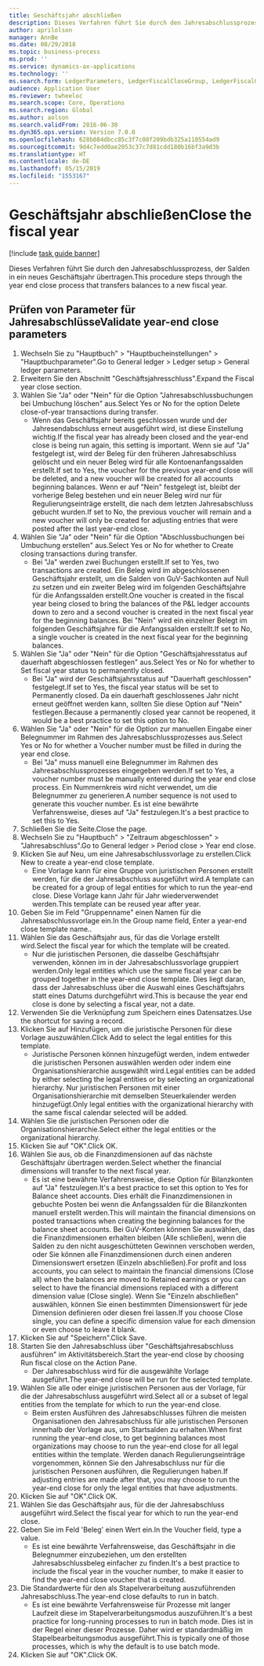 ```yaml
---
title: Geschäftsjahr abschließen
description: Dieses Verfahren führt Sie durch den Jahresabschlussprozess, der Salden in ein neues Geschäftsjahr übertragen.
author: aprilolson
manager: AnnBe
ms.date: 08/29/2018
ms.topic: business-process
ms.prod: ''
ms.service: dynamics-ax-applications
ms.technology: ''
ms.search.form: LedgerParameters, LedgerFiscalCloseGroup, LedgerFiscalCloseAddLedger, SysLookupMultiSelectGrid, LedgerFiscalCloseRunGroup
audience: Application User
ms.reviewer: twheeloc
ms.search.scope: Core, Operations
ms.search.region: Global
ms.author: aolson
ms.search.validFrom: 2016-06-30
ms.dyn365.ops.version: Version 7.0.0
ms.openlocfilehash: 628b084dbcc85c3f7c08f209bdb325a110554ad9
ms.sourcegitcommit: 9d4c7edd0ae2053c37c7d81cdd180b16bf3a9d3b
ms.translationtype: HT
ms.contentlocale: de-DE
ms.lasthandoff: 05/15/2019
ms.locfileid: "1553167"
---
```

# <a name="close-the-fiscal-year"></a><span data-ttu-id="7b4d0-103">Geschäftsjahr abschließen</span><span class="sxs-lookup"><span data-stu-id="7b4d0-103">Close the fiscal year</span></span>

[!include [task guide banner](../../includes/task-guide-banner.md)]

<span data-ttu-id="7b4d0-104">Dieses Verfahren führt Sie durch den Jahresabschlussprozess, der Salden in ein neues Geschäftsjahr übertragen.</span><span class="sxs-lookup"><span data-stu-id="7b4d0-104">This procedure steps through the year end close process that transfers balances to a new fiscal year.</span></span>


## <a name="validate-year-end-close-parameters"></a><span data-ttu-id="7b4d0-105">Prüfen von Parameter für Jahresabschlüsse</span><span class="sxs-lookup"><span data-stu-id="7b4d0-105">Validate year-end close parameters</span></span>
1. <span data-ttu-id="7b4d0-106">Wechseln Sie zu "Hauptbuch" > "Hauptbucheinstellungen" > "Hauptbuchparameter".</span><span class="sxs-lookup"><span data-stu-id="7b4d0-106">Go to General ledger > Ledger setup > General ledger parameters.</span></span>
2. <span data-ttu-id="7b4d0-107">Erweitern Sie den Abschnitt "Geschäftsjahresschluss".</span><span class="sxs-lookup"><span data-stu-id="7b4d0-107">Expand the Fiscal year close section.</span></span>
3. <span data-ttu-id="7b4d0-108">Wählen Sie "Ja" oder "Nein" für die Option "Jahresabschlussbuchungen bei Umbuchung löschen" aus.</span><span class="sxs-lookup"><span data-stu-id="7b4d0-108">Select Yes or No for the option Delete close-of-year transactions during transfer.</span></span>
    * <span data-ttu-id="7b4d0-109">Wenn das Geschäftsjahr bereits geschlossen wurde und der Jahresendabschluss erneut ausgeführt wird, ist diese Einstellung wichtig.</span><span class="sxs-lookup"><span data-stu-id="7b4d0-109">If the fiscal year has already been closed and the year-end close is being run again, this setting is important.</span></span> <span data-ttu-id="7b4d0-110">Wenn sie auf "Ja" festgelegt ist, wird der Beleg für den früheren Jahresabschluss gelöscht und ein neuer Beleg wird für alle Kontoenanfangssalden erstellt.</span><span class="sxs-lookup"><span data-stu-id="7b4d0-110">If set to Yes, the voucher for the previous year-end close will be deleted, and a new voucher will be created for all accounts beginning balances.</span></span> <span data-ttu-id="7b4d0-111">Wenn er auf "Nein" festgelegt ist, bleibt der vorherige Beleg bestehen und ein neuer Beleg wird nur für Regulierungseinträge erstellt, die nach dem letzten Jahresabschluss gebucht wurden.</span><span class="sxs-lookup"><span data-stu-id="7b4d0-111">If set to No, the previous voucher will remain and a new voucher will only be created for adjusting entries that were posted after the last year-end close.</span></span>  
4. <span data-ttu-id="7b4d0-112">Wählen Sie "Ja" oder "Nein" für die Option "Abschlussbuchungen bei Umbuchung erstellen" aus.</span><span class="sxs-lookup"><span data-stu-id="7b4d0-112">Select Yes or No for whether to Create closing transactions during transfer.</span></span>
    * <span data-ttu-id="7b4d0-113">Bei "Ja" werden zwei Buchungen erstellt.</span><span class="sxs-lookup"><span data-stu-id="7b4d0-113">If set to Yes, two transactions are created.</span></span> <span data-ttu-id="7b4d0-114">Ein Beleg wird im abgeschlossenen Geschäftsjahr erstellt, um die Salden von GuV-Sachkonten auf Null zu setzen und ein zweiter Beleg wird im folgenden Geschäftsjahre für die Anfangssalden erstellt.</span><span class="sxs-lookup"><span data-stu-id="7b4d0-114">One voucher is created in the fiscal year being closed to bring the balances of the P&L ledger accounts down to zero and a second voucher is created in the next fiscal year for the beginning balances.</span></span> <span data-ttu-id="7b4d0-115">Bei "Nein" wird ein einzelner Belegt im folgenden Geschäftsjahre für die Anfangssalden erstellt.</span><span class="sxs-lookup"><span data-stu-id="7b4d0-115">If set to No, a single voucher is created in the next fiscal year for the beginning balances.</span></span>  
5. <span data-ttu-id="7b4d0-116">Wählen Sie "Ja" oder "Nein" für die Option "Geschäftsjahresstatus auf dauerhaft abgeschlossen festlegen" aus.</span><span class="sxs-lookup"><span data-stu-id="7b4d0-116">Select Yes or No for whether to Set fiscal year status to permanently closed.</span></span>
    * <span data-ttu-id="7b4d0-117">Bei "Ja" wird der Geschäftsjahrsstatus auf "Dauerhaft geschlossen" festgelegt.</span><span class="sxs-lookup"><span data-stu-id="7b4d0-117">If set to Yes, the fiscal year status will be set to Permanently closed.</span></span>  <span data-ttu-id="7b4d0-118">Da ein dauerhaft geschlossenes Jahr nicht erneut geöffnet werden kann, sollten Sie diese Option auf "Nein" festlegen.</span><span class="sxs-lookup"><span data-stu-id="7b4d0-118">Because a permanently closed year cannot be reopened, it would be a best practice to set this option to No.</span></span>  
6. <span data-ttu-id="7b4d0-119">Wählen Sie "Ja" oder "Nein" für die Option zur manuellen Eingabe einer Belegnummer im Rahmen des Jahresabschlussprozesses aus.</span><span class="sxs-lookup"><span data-stu-id="7b4d0-119">Select Yes or No for whether a Voucher number must be filled in during the year end close.</span></span>
    * <span data-ttu-id="7b4d0-120">Bei "Ja" muss manuell eine Belegnummer im Rahmen des Jahresabschlussprozesses eingegeben werden.</span><span class="sxs-lookup"><span data-stu-id="7b4d0-120">If set to Yes, a voucher number must be manually entered during the year end close process.</span></span> <span data-ttu-id="7b4d0-121">Ein Nummernkreis wird nicht verwendet, um die Belegnummer zu generieren.</span><span class="sxs-lookup"><span data-stu-id="7b4d0-121">A number sequence is not used to generate this voucher number.</span></span> <span data-ttu-id="7b4d0-122">Es ist eine bewährte Verfahrensweise, dieses auf "Ja" festzulegen.</span><span class="sxs-lookup"><span data-stu-id="7b4d0-122">It's a best practice to set this to Yes.</span></span>  
7. <span data-ttu-id="7b4d0-123">Schließen Sie die Seite.</span><span class="sxs-lookup"><span data-stu-id="7b4d0-123">Close the page.</span></span>
8. <span data-ttu-id="7b4d0-124">Wechseln Sie zu "Hauptbuch" > "Zeitraum abgeschlossen" > "Jahresabschluss".</span><span class="sxs-lookup"><span data-stu-id="7b4d0-124">Go to General ledger > Period close > Year end close.</span></span>
9. <span data-ttu-id="7b4d0-125">Klicken Sie auf Neu, um eine Jahresabschlussvorlage zu erstellen.</span><span class="sxs-lookup"><span data-stu-id="7b4d0-125">Click New to create a year-end close template.</span></span>
    * <span data-ttu-id="7b4d0-126">Eine Vorlage kann für eine Gruppe von juristischen Personen erstellt werden, für die der Jahresabschluss ausgeführt wird.</span><span class="sxs-lookup"><span data-stu-id="7b4d0-126">A template can be created for a group of legal entities for which to run the year-end close.</span></span> <span data-ttu-id="7b4d0-127">Diese Vorlage kann Jahr für Jahr wiederverwendet werden.</span><span class="sxs-lookup"><span data-stu-id="7b4d0-127">This template can be reused year after year.</span></span>  
10. <span data-ttu-id="7b4d0-128">Geben Sie im Feld "Gruppenname" einen Namen für die Jahresabschlussvorlage ein.</span><span class="sxs-lookup"><span data-stu-id="7b4d0-128">In the Group name field, Enter a year-end close template name..</span></span>
11. <span data-ttu-id="7b4d0-129">Wählen Sie das Geschäftsjahr aus, für das die Vorlage erstellt wird.</span><span class="sxs-lookup"><span data-stu-id="7b4d0-129">Select the fiscal year for which the template will be created.</span></span>
    * <span data-ttu-id="7b4d0-130">Nur die juristischen Personen, die dasselbe Geschäftsjahr verwenden, können im in der Jahresabschlussvorlage gruppiert werden.</span><span class="sxs-lookup"><span data-stu-id="7b4d0-130">Only legal entities which use the same fiscal year can be grouped together in the year-end close template.</span></span> <span data-ttu-id="7b4d0-131">Dies liegt daran, dass der Jahresabschluss über die Auswahl eines Geschäftsjahrs statt eines Datums durchgeführt wird.</span><span class="sxs-lookup"><span data-stu-id="7b4d0-131">This is because the year end close is done by selecting a fiscal year, not a date.</span></span>  
12. <span data-ttu-id="7b4d0-132">Verwenden Sie die Verknüpfung zum Speichern eines Datensatzes.</span><span class="sxs-lookup"><span data-stu-id="7b4d0-132">Use the shortcut for saving a record.</span></span>
13. <span data-ttu-id="7b4d0-133">Klicken Sie auf Hinzufügen, um die juristische Personen für diese Vorlage auszuwählen.</span><span class="sxs-lookup"><span data-stu-id="7b4d0-133">Click Add to select the legal entities for this template.</span></span>
    * <span data-ttu-id="7b4d0-134">Juristische Personen können hinzugefügt werden, indem entweder die juristischen Personen auswählen werden oder indem eine Organisationshierarchie ausgewählt wird.</span><span class="sxs-lookup"><span data-stu-id="7b4d0-134">Legal entities can be added by either selecting the legal entities or by selecting an organizational hierarchy.</span></span>  <span data-ttu-id="7b4d0-135">Nur juristischen Personen mit einer Organisationshierarchie mit demselben Steuerkalender werden hinzugefügt.</span><span class="sxs-lookup"><span data-stu-id="7b4d0-135">Only legal entities with the organizational hierarchy with the same fiscal calendar selected will be added.</span></span>  
14. <span data-ttu-id="7b4d0-136">Wählen Sie die juristischen Personen oder die Organisationshierarchie.</span><span class="sxs-lookup"><span data-stu-id="7b4d0-136">Select either the legal entities or the organizational hierarchy.</span></span>
15. <span data-ttu-id="7b4d0-137">Klicken Sie auf "OK".</span><span class="sxs-lookup"><span data-stu-id="7b4d0-137">Click OK.</span></span>
16. <span data-ttu-id="7b4d0-138">Wählen Sie aus, ob die Finanzdimensionen auf das nächste Geschäftsjahr übertragen werden.</span><span class="sxs-lookup"><span data-stu-id="7b4d0-138">Select whether the financial dimensions will transfer to the next fiscal year.</span></span>
    * <span data-ttu-id="7b4d0-139">Es ist eine bewährte Verfahrensweise, diese Option für Bilanzkonten auf "Ja" festzulegen.</span><span class="sxs-lookup"><span data-stu-id="7b4d0-139">It's a best practice to set this option to Yes for Balance sheet accounts.</span></span>  <span data-ttu-id="7b4d0-140">Dies erhält die Finanzdimensionen in gebuchte Posten bei wenn die Anfangssalden für die Bilanzkonten manuell erstellt werden.</span><span class="sxs-lookup"><span data-stu-id="7b4d0-140">This will maintain the financial dimensions on posted transactions when creating the beginning balances for the balance sheet accounts.</span></span>  <span data-ttu-id="7b4d0-141">Bei GuV-Konten können Sie auswählen, das die Finanzdimensionen erhalten bleiben (Alle schließen), wenn die Salden zu den nicht ausgeschütteten Gewinnen verschoben werden, oder Sie können alle Finanzdimensionen durch einen anderen Dimensionswert ersetzen (Einzeln abschließen).</span><span class="sxs-lookup"><span data-stu-id="7b4d0-141">For profit and loss accounts, you can select to maintain the financial dimensions (Close all) when the balances are moved to Retained earnings or you can select to have the financial dimensions replaced with a different dimension value (Close single).</span></span> <span data-ttu-id="7b4d0-142">Wenn Sie "Einzeln abschließen" auswählen, können Sie einen bestimmten Dimensionswert für jede Dimension definieren oder diesen frei lassen.</span><span class="sxs-lookup"><span data-stu-id="7b4d0-142">If you choose Close single, you can define a specific dimension value for each dimension or even choose to leave it blank.</span></span>  
17. <span data-ttu-id="7b4d0-143">Klicken Sie auf "Speichern".</span><span class="sxs-lookup"><span data-stu-id="7b4d0-143">Click Save.</span></span>
18. <span data-ttu-id="7b4d0-144">Starten Sie den Jahresabschluss über "Geschäftsjahresabschluss ausführen" im Aktivitätsbereich.</span><span class="sxs-lookup"><span data-stu-id="7b4d0-144">Start the year-end close by choosing Run fiscal close on the Action Pane.</span></span>
    * <span data-ttu-id="7b4d0-145">Der Jahresabschluss wird für die ausgewählte Vorlage ausgeführt.</span><span class="sxs-lookup"><span data-stu-id="7b4d0-145">The year-end close will be run for the selected template.</span></span>  
19. <span data-ttu-id="7b4d0-146">Wählen Sie alle oder einige juristischen Personen aus der Vorlage, für die der Jahresabschluss ausgeführt wird.</span><span class="sxs-lookup"><span data-stu-id="7b4d0-146">Select all or a subset of legal entities from the template for which to run the year-end close.</span></span>
    * <span data-ttu-id="7b4d0-147">Beim ersten Ausführen des Jahresabschlusses führen die meisten Organisationen den Jahresabschluss für alle juristischen Personen innerhalb der Vorlage aus, um Startsalden zu erhalten.</span><span class="sxs-lookup"><span data-stu-id="7b4d0-147">When first running the year-end close, to get beginning balances most organizations may choose to run the year-end close for all legal entities within the template.</span></span> <span data-ttu-id="7b4d0-148">Werden danach Regulierungseinträge vorgenommen, können Sie den Jahresabschluss nur für die juristischen Personen ausführen, die Regulierungen haben.</span><span class="sxs-lookup"><span data-stu-id="7b4d0-148">If adjusting entries are made after that, you may choose to run the year-end close for only the legal entities that have adjustments.</span></span>  
20. <span data-ttu-id="7b4d0-149">Klicken Sie auf "OK".</span><span class="sxs-lookup"><span data-stu-id="7b4d0-149">Click OK.</span></span>
21. <span data-ttu-id="7b4d0-150">Wählen Sie das Geschäftsjahr aus, für die der Jahresabschluss ausgeführt wird.</span><span class="sxs-lookup"><span data-stu-id="7b4d0-150">Select the fiscal year for which to run the year-end close.</span></span>
22. <span data-ttu-id="7b4d0-151">Geben Sie im Feld 'Beleg' einen Wert ein.</span><span class="sxs-lookup"><span data-stu-id="7b4d0-151">In the Voucher field, type a value.</span></span>
    * <span data-ttu-id="7b4d0-152">Es ist eine bewährte Verfahrensweise, das Geschäftsjahr in die Belegnummer einzubeziehen, um den erstellten Jahresabschlussbeleg einfacher zu finden.</span><span class="sxs-lookup"><span data-stu-id="7b4d0-152">It's a best practice to include the fiscal year in the voucher number, to make it easier to find the year-end close voucher that is created.</span></span>  
23. <span data-ttu-id="7b4d0-153">Die Standardwerte für den als Stapelverarbeitung auszuführenden Jahresabschluss.</span><span class="sxs-lookup"><span data-stu-id="7b4d0-153">The year-end close defaults to run in batch.</span></span>
    * <span data-ttu-id="7b4d0-154">Es ist eine bewährte Verfahrensweise für Prozesse mit langer Laufzeit diese im Stapelverarbeitungsmodus auszuführen.</span><span class="sxs-lookup"><span data-stu-id="7b4d0-154">It's a best practice for long-running processes to run in batch mode.</span></span> <span data-ttu-id="7b4d0-155">Dies ist in der Regel einer dieser Prozesse. Daher wird er standardmäßig im Stapelbearbeitungsmodus ausgeführt.</span><span class="sxs-lookup"><span data-stu-id="7b4d0-155">This is typically one of those processes, which is why the default is to use batch mode.</span></span>  
24. <span data-ttu-id="7b4d0-156">Klicken Sie auf "OK".</span><span class="sxs-lookup"><span data-stu-id="7b4d0-156">Click OK.</span></span>

